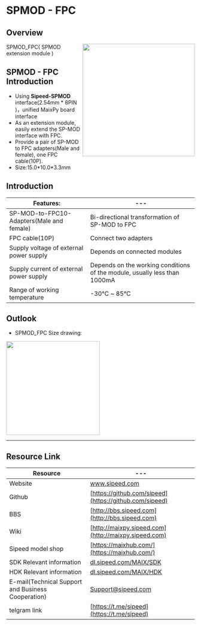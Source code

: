 # SPMOD - FPC


## Overview

<img src="../../assets/spmod/spmod_fpc/sp_fpc.png" align="right" width="" height="300" />


SPMOD_FPC( SPMOD extension module )

## SPMOD - FPC Introduction

- Using **Sipeed-SPMOD** interface(2.54mm * 8PIN )，unified MaixPy board interface
- As an extension module, easily extend the SP-MOD interface with FPC.
- Provide a pair of SP-MOD to FPC adapters(Male and female), one FPC cable(10P).
- Size:15.0\*10.0\*3.3mm

## Introduction

| Features: | --- |
| --- | -- |
| SP-MOD-to-FPC10-Adapters(Male and female)	| Bi-directional transformation of SP-MOD to FPC |
| FPC	cable(10P) | Connect two adapters |
| Supply voltage of external power supply | Depends on connected modules |
| Supply current of external power supply | Depends on the working conditions of the module, usually less than 1000mA |
| Range of working temperature | -30℃ ~ 85℃ |


## Outlook

- SPMOD_FPC Size drawing:

<img src="../../assets/spmod/spmod_fpc/sipeed_spmod_fpc.png" height="250" />

-----

## Resource Link

| Resource | --- |
| --- | --- |
| Website | www.sipeed.com |
| Github | [https://github.com/sipeed](https://github.com/sipeed) |
| BBS | [http://bbs.sipeed.com](http://bbs.sipeed.com) |
| Wiki | [http://maixpy.sipeed.com](http://maixpy.sipeed.com) |
| Sipeed model shop | [https://maixhub.com/](https://maixhub.com/) |
| SDK Relevant information | [dl.sipeed.com/MAIX/SDK](dl.sipeed.com/MAIX/SDK) |
| HDK Relevant information | [dl.sipeed.com/MAIX/HDK](dl.sipeed.com/MAIX/HDK) |
| E-mail(Technical Support and Business Cooperation) | [Support@sipeed.com](mailto:support@sipeed.com) |
| telgram link | [https://t.me/sipeed](https://t.me/sipeed) |